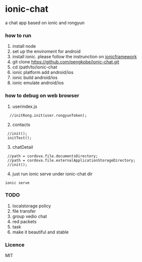 # ionic-chat
a chat app based on ionic and rongyun

### how to run
1. install node
2. set up the enviroment for android
3. install ionic. please follow the instrunction on [ionicframework](http://ionicframework.com/getting-started/)
4. git clone https://github.com/pengkobe/ionic-chat.git
5. cd /path/to/ionic-chat
6. ionic platform add android/ios
7. ionic build  android/ios
8. ionic emulate  android/ios


### how to debug on web browser
1.  userindex.js
```
  //initRong.init(user.rongyunToken);
```
2. contacts
```
 //init();
 initTest();
```

3. chatDetail
```
 //path = cordova.file.documentsDirectory;
 //path = cordova.file.externalApplicationStorageDirectory;
 //init();
```
4. just run ionic serve under ionic-chat dir
```
ionic serve 
```

### TODO
1. localstorage policy
2. file transfer
3. group vedio chat
4. red packets
5. task
4. make it beautiful and stable

### Licence
MIT
